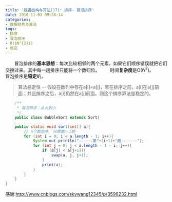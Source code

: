 ```yaml
---
title: '数据结构与算法(17): 排序- 冒泡排序'
date: 2016-11-03 09:30:14
categories:
- 数据结构与算法
tags:
- 排序
- 冒泡排序
- O($N^{2}$)
- 稳定
---
```


&emsp;&emsp;冒泡排序的**基本思想**：每次比较相邻的两个元素，如果它们顺序错误就把它们交换过来。其中每一趟排序只能将一个数归位。
&emsp;&emsp;时间**复杂度**是O($N^{2}$)。
&emsp;&emsp;冒泡排序是**稳定**的。

>算法稳定性 -- 假设在数列中存在a[i]=a[j]，若在排序之前，a[i]在a[j]前面；并且排序之后，a[i]仍然在a[j]前面。则这个排序算法是稳定的。

```java
    /**
     * 冒泡排序：从大到小
     */
    public class BubbleSort extends Sort{

    public static void sort(int[] a){
        // n个数排序, 只需要n-1趟
        for (int i = 0; i < a.length - 1; i++){
            System.out.println("------第"+(i+1)+"趟-------");
            for (int j = 0; j < a.length - 1 - i; j++){
                if (a[j] < a[j+1]){
                    swap(a, j, j+1);
                }
                print(a);
            }
        }
    }
}
```

感谢:http://www.cnblogs.com/skywang12345/p/3596232.html